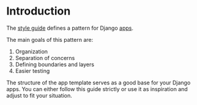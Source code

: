 # Introduction

The [style guide](guide.md) defines a pattern for Django [apps](https://docs.djangoproject.com/en/dev/ref/applications/#module-django.apps).

The main goals of this pattern are:

1. Organization
2. Separation of concerns
3. Defining boundaries and layers
4. Easier testing

The structure of the app template serves as a good base for your Django apps. You can either follow this guide strictly or use it as inspiration and adjust to fit your situation.

